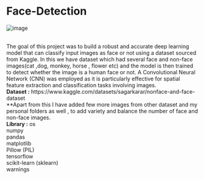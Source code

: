 # Face-Detection
![image](https://github.com/user-attachments/assets/080706db-9d29-4304-9ad9-4ac29e5ce29d)

<br>
The goal of this project was to build a robust and accurate deep learning model that can classify input images as face or not using a dataset sourced from Kaggle. In this we have dataset which had several face and non-face images(cat ,dog, monkey, horse , flower etc) and the model is then trained to detect whether the image is a human face or not. A Convolutional Neural Network (CNN) was employed as it is particularly effective for spatial feature extraction and classification tasks involving images.<br>
<b>Dataset :</b>
https://www.kaggle.com/datasets/sagarkarar/nonface-and-face-dataset <br>
**Apart from this I have added few more images from other dataset and my personal folders as well , to add variety and balance the number of face and non-face images.

<br>
<b>Library :</b>
os 
<br>
numpy
<br>
pandas
<br>
matplotlib
<br>
Pillow (PIL)
<br>
tensorflow
<br>
scikit-learn (sklearn)
<br>
warnings
<br>
